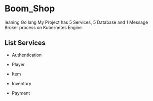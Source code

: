 # Boom_Shop
leaning Go lang
My Project has 5 Services, 5 Database and 1 Message Broker process on Kubernetes Engine

## List Services

- Authentication

- Player

- Item

- Inventory

- Payment